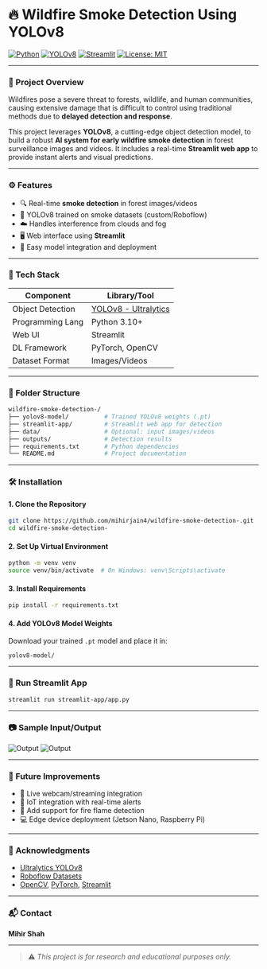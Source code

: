 
# 🔥 Wildfire Smoke Detection Using YOLOv8

[![Python](https://img.shields.io/badge/Python-3.10-blue.svg)](https://www.python.org/)
[![YOLOv8](https://img.shields.io/badge/YOLOv8-Ultralytics-red)](https://github.com/ultralytics/ultralytics)
[![Streamlit](https://img.shields.io/badge/Built%20with-Streamlit-orange)](https://streamlit.io/)
[![License: MIT](https://img.shields.io/badge/License-MIT-green.svg)](LICENSE)

---

### 🌲 Project Overview

Wildfires pose a severe threat to forests, wildlife, and human communities, causing extensive damage that is difficult to control using traditional methods due to **delayed detection and response**.

This project leverages **YOLOv8**, a cutting-edge object detection model, to build a robust **AI system for early wildfire smoke detection** in forest surveillance images and videos. It includes a real-time **Streamlit web app** to provide instant alerts and visual predictions.

---

### ⚙️ Features

- 🔍 Real-time **smoke detection** in forest images/videos
- 🧠 YOLOv8 trained on smoke datasets (custom/Roboflow)
- ☁️ Handles interference from clouds and fog
- 🖥️ Web interface using **Streamlit**
- 💾 Easy model integration and deployment

---

### 🧠 Tech Stack

| Component        | Library/Tool            |
|------------------|-------------------------|
| Object Detection | [YOLOv8 - Ultralytics](https://github.com/ultralytics/ultralytics) |
| Programming Lang | Python 3.10+            |
| Web UI           | Streamlit               |
| DL Framework     | PyTorch, OpenCV         |
| Dataset Format   | Images/Videos           |

---

### 📁 Folder Structure

```bash
wildfire-smoke-detection-/
├── yolov8-model/          # Trained YOLOv8 weights (.pt)
├── streamlit-app/         # Streamlit web app for detection
├── data/                  # Optional: input images/videos
├── outputs/               # Detection results
├── requirements.txt       # Python dependencies
└── README.md              # Project documentation
```

---

### 🛠️ Installation

#### 1. Clone the Repository
```bash
git clone https://github.com/mihirjain4/wildfire-smoke-detection-.git
cd wildfire-smoke-detection-
```

#### 2. Set Up Virtual Environment
```bash
python -m venv venv
source venv/bin/activate  # On Windows: venv\Scripts\activate
```

#### 3. Install Requirements
```bash
pip install -r requirements.txt
```

#### 4. Add YOLOv8 Model Weights
Download your trained `.pt` model and place it in:
```
yolov8-model/
```

---

### 🚀 Run Streamlit App

```bash
streamlit run streamlit-app/app.py
```

---

### 📷 Sample Input/Output

![Output](https://user-images.githubusercontent.com/61203589/90666480-156de100-e213-11ea-856c-fcf7ee1fae4b.gif)
![Output](https://user-images.githubusercontent.com/61203589/90589985-051f1d00-e1a5-11ea-9f94-a06bb98ad19e.gif)



---

### 🧭 Future Improvements

- 🔁 Live webcam/streaming integration
- 📡 IoT integration with real-time alerts
- 🎯 Add support for fire flame detection
- 💻 Edge device deployment (Jetson Nano, Raspberry Pi)

---

### 🙏 Acknowledgments

- [Ultralytics YOLOv8](https://github.com/ultralytics/ultralytics)
- [Roboflow Datasets](https://roboflow.com/)
- [OpenCV](https://opencv.org/), [PyTorch](https://pytorch.org/), [Streamlit](https://streamlit.io/)

---

### 📬 Contact

**Mihir Shah**  

---

> ⚠️ *This project is for research and educational purposes only.*
